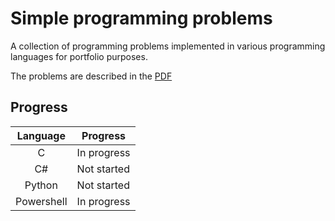 # Simple programming problems

A collection of programming problems implemented in various programming languages for portfolio purposes.

The problems are described in the [PDF](Simple%20Programming%20Problems.pdf)

## Progress

| Language | Progress |
| :-: | --- |
| C | In progress |
| C# | Not started |
| Python | Not started |
| Powershell | In progress |
